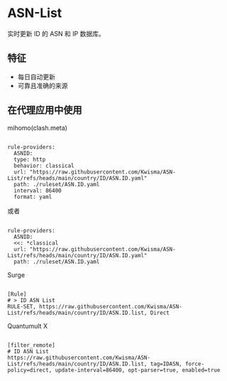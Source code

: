 
# ASN-List
    
实时更新 ID 的 ASN 和 IP 数据库。
    
## 特征
    
- 每日自动更新
- 可靠且准确的来源
    
## 在代理应用中使用
    
mihomo(clash.meta)
   
<pre><code class="language-javascript">
rule-providers:
  ASNID:
  type: http
  behavior: classical
  url: "https://raw.githubusercontent.com/Kwisma/ASN-List/refs/heads/main/country/ID/ASN.ID.yaml"
  path: ./ruleset/ASN.ID.yaml
  interval: 86400
  format: yaml
</code></pre>

或者

<pre><code class="language-javascript">
rule-providers:
  ASNID:
  <<: *classical
  url: "https://raw.githubusercontent.com/Kwisma/ASN-List/refs/heads/main/country/ID/ASN.ID.yaml"
  path: ./ruleset/ASN.ID.yaml
</code></pre>
    
Surge
    
<pre><code class="language-javascript">
[Rule]
# > ID ASN List
RULE-SET, https://raw.githubusercontent.com/Kwisma/ASN-List/refs/heads/main/country/ID/ASN.ID.list, Direct
</code></pre>
    
Quantumult X
    
<pre><code class="language-javascript">
[filter_remote]
# ID ASN List
https://raw.githubusercontent.com/Kwisma/ASN-List/refs/heads/main/country/ID/ASN.ID.list, tag=IDASN, force-policy=direct, update-interval=86400, opt-parser=true, enabled=true
</code></pre>
